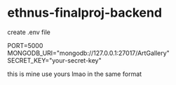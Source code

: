 # ethnus-finalproj-backend

create .env file

PORT=5000\
MONGODB_URI="mongodb://127.0.0.1:27017/ArtGallery"\
SECRET_KEY="your-secret-key"

this is mine use yours lmao in the same format
